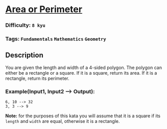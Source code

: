 # [Area or Perimeter](https://www.codewars.com/kata/5ab6538b379d20ad880000ab)

### Difficulty: `8 kyu`

### Tags: `Fundamentals` `Mathematics` `Geometry`

## Description

You are given the length and width of a 4-sided polygon. The polygon can either be a rectangle or a square.
If it is a square, return its area. If it is a rectangle, return its perimeter.

### Example(Input1, Input2 --> Output):

```
6, 10 --> 32
3, 3 --> 9
```

**Note:** for the purposes of this kata you will assume that it is a square if its `length` and `width` are equal, otherwise it is a rectangle.